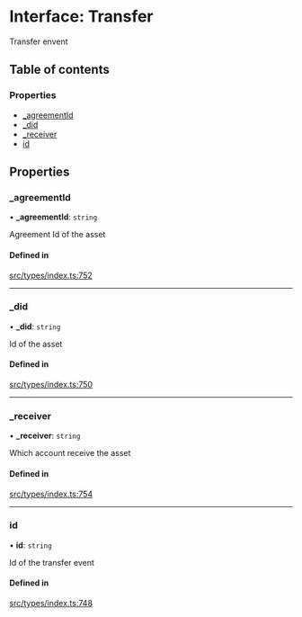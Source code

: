 # Interface: Transfer

Transfer envent

## Table of contents

### Properties

- [\_agreementId](Transfer.md#_agreementid)
- [\_did](Transfer.md#_did)
- [\_receiver](Transfer.md#_receiver)
- [id](Transfer.md#id)

## Properties

### \_agreementId

• **\_agreementId**: `string`

Agreement Id of the asset

#### Defined in

[src/types/index.ts:752](https://github.com/nevermined-io/components-catalog/blob/7619102/lib/src/types/index.ts#L752)

___

### \_did

• **\_did**: `string`

Id of the asset

#### Defined in

[src/types/index.ts:750](https://github.com/nevermined-io/components-catalog/blob/7619102/lib/src/types/index.ts#L750)

___

### \_receiver

• **\_receiver**: `string`

Which account receive the asset

#### Defined in

[src/types/index.ts:754](https://github.com/nevermined-io/components-catalog/blob/7619102/lib/src/types/index.ts#L754)

___

### id

• **id**: `string`

Id of the transfer event

#### Defined in

[src/types/index.ts:748](https://github.com/nevermined-io/components-catalog/blob/7619102/lib/src/types/index.ts#L748)
